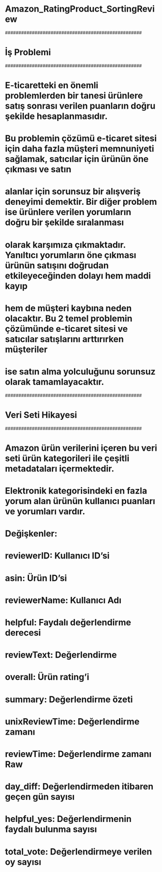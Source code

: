 # Amazon_RatingProduct_SortingReview
###################################################
# İş Problemi
###################################################

# E-ticaretteki en önemli problemlerden bir tanesi ürünlere satış sonrası verilen puanların doğru şekilde hesaplanmasıdır.
# Bu problemin çözümü e-ticaret sitesi için daha fazla müşteri memnuniyeti sağlamak, satıcılar için ürünün öne çıkması ve satın
# alanlar için sorunsuz bir alışveriş deneyimi demektir. Bir diğer problem ise ürünlere verilen yorumların doğru bir şekilde sıralanması
# olarak karşımıza çıkmaktadır. Yanıltıcı yorumların öne çıkması ürünün satışını doğrudan etkileyeceğinden dolayı hem maddi kayıp
# hem de müşteri kaybına neden olacaktır. Bu 2 temel problemin çözümünde e-ticaret sitesi ve satıcılar satışlarını arttırırken müşteriler
# ise satın alma yolculuğunu sorunsuz olarak tamamlayacaktır.

###################################################
# Veri Seti Hikayesi
###################################################

# Amazon ürün verilerini içeren bu veri seti ürün kategorileri ile çeşitli metadataları içermektedir.
# Elektronik kategorisindeki en fazla yorum alan ürünün kullanıcı puanları ve yorumları vardır.

# Değişkenler:
# reviewerID: Kullanıcı ID’si
# asin: Ürün ID’si
# reviewerName: Kullanıcı Adı
# helpful: Faydalı değerlendirme derecesi
# reviewText: Değerlendirme
# overall: Ürün rating’i
# summary: Değerlendirme özeti
# unixReviewTime: Değerlendirme zamanı
# reviewTime: Değerlendirme zamanı Raw
# day_diff: Değerlendirmeden itibaren geçen gün sayısı
# helpful_yes: Değerlendirmenin faydalı bulunma sayısı
# total_vote: Değerlendirmeye verilen oy sayısı
